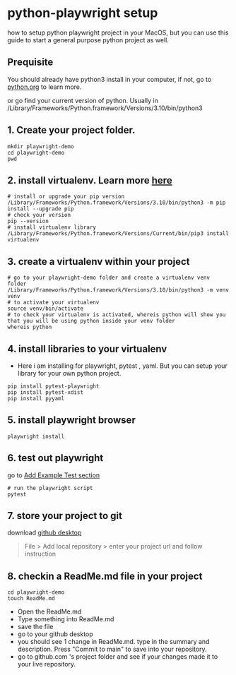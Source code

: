 # python-playwright setup
how to setup python playwright project in your MacOS, but you can use this guide to start a general purpose python project as well. 

## Prequisite 
You should already have python3 install in your computer, if not, go to [python.org](https://www.python.org/) to learn more.

or go find your current version of python. Usually in /Library/Frameworks/Python.framework/Versions/3.10/bin/python3


## 1. Create your project folder. 
```commandline
mkdir playwright-demo
cd playwright-demo
pwd
```

## 2. install virtualenv. Learn more [here](https://learnpython.com/blog/how-to-use-virtualenv-python/)
```commandline
# install or upgrade your pip version
/Library/Frameworks/Python.framework/Versions/3.10/bin/python3 -m pip install --upgrade pip
# check your version
pip --version
# install virtualenv library
/Library/Frameworks/Python.framework/Versions/Current/bin/pip3 install virtualenv
```

## 3. create a virtualenv within your project
```commandline
# go to your playwright-demo folder and create a virtualenv venv folder
/Library/Frameworks/Python.framework/Versions/3.10/bin/python3 -m venv venv
# to activate your virtualenv
source venv/bin/activate
# to check your virtualenv is activated, whereis python will show you that you will be using python inside your venv folder
whereis python
```

## 4. install libraries to your virtualenv 
- Here i am installing for playwright, pytest , yaml. But you can setup your library for your own python project.
```commandline
pip install pytest-playwright
pip install pytest-xdist
pip install pyyaml
```

## 5. install playwright browser
```commandline
playwright install
```

## 6. test out playwright 
go to [Add Example Test section](https://playwright.dev/python/docs/intro#add-example-test)
```commandline
# run the playwright script
pytest
```

## 7. store your project to git
download [github desktop](https://desktop.github.com/)
> File > Add local repository > enter your project url and follow instruction

## 8. checkin a ReadMe.md file in your project 
```commandline
cd playwright-demo
touch ReadMe.md
```
- Open the ReadMe.md
- Type something into ReadMe.md
- save the file
- go to your github desktop
- you should see 1 change in ReadMe.md. type in the summary and description. Press "Commit to main" to save into your repository.
- go to github.com 's project folder and see if your changes made it to your live repository.



